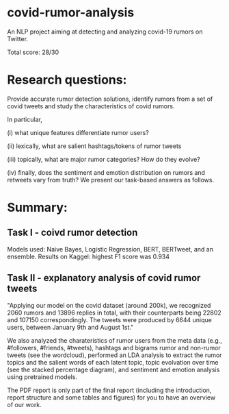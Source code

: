 # covid-rumor-analysis

An NLP project aiming at detecting and analyzing covid-19 rumors on Twitter.

Total score: 28/30

# Research questions: 

Provide accurate rumor detection solutions, identify rumors from a set of covid tweets and study the characteristics of covid rumors. 

In particular,

(i) what unique features differentiate rumor users? 

(ii) lexically, what are salient hashtags/tokens of rumor tweets 

(iii) topically, what are major rumor categories? How do they evolve? 

(iv) finally, does the sentiment and emotion distribution on rumors and retweets vary from truth? We present our task-based answers as follows.

# Summary:

## Task I - coivd rumor detection

Models used: Naive Bayes, Logistic Regression, BERT, BERTweet, and an ensemble.
Results on Kaggel: highest F1 score was 0.934

## Task II - explanatory analysis of covid rumor tweets

"Applying our model on the covid dataset (around 200k), we recognized 2060 rumors and 13896 replies in total, with their counterparts being 22802 and 107150 correspondingly. The tweets were produced by 6644 unique users, between January 9th and August 1st."

We also analyzed the charateristics of rumor users from the meta data (e.g., #followers, #friends, #tweets), hashtags and bigrams rumor and non-rumor tweets (see the wordcloud), performed an LDA analysis to extract the rumor topics and the salient words of each latent topic, topic evolvation over time (see the stacked percentage diagram), and sentiment and emotion analysis using pretrained models.


The PDF report is only part of the final report (including the introduction, report structure and some tables and figures) for you to have an overview of our work. 

